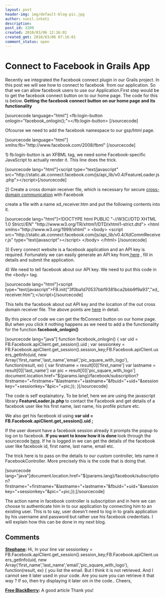 ```yaml
---
layout: post
header-img: img/default-blog-pic.jpg
author: sunil.inteti
description: 
post_id: 3209
created: 2010/03/06 12:16:01
created_gmt: 2010/03/06 07:16:01
comment_status: open
---
```


# Connect to Facebook in Grails App

<p>Recently we integrated the Facebook connect plugin in our Grails project. In this post we will see how to connect to facebook  from our application. So that we can allow facebook users to use our Application.First step would be to get the facebook connect button on to our home page. The code for this is below.
<strong> Getting the facebook connect button on our home page and its functionality
</strong>
<!--more--></p>
<p>[sourcecode language="html"] &lt;fb:login-button onlogin=&quot;facebook_onlogin();&quot;&gt;&lt;/fb:login-button&gt;
[/sourcecode]</p>
<p>Ofcourse we need to add the facebook namespace to our gsp/html page.</p>
<p>[sourcecode language="html"] xmlns:fb=&quot;http://www.facebook.com/2008/fbml&quot; [/sourcecode]</p>
<p>1) fb:login-button is an XFBML tag, we need some Facebook-specific JavaScript to actually render it. This line does the trick.</p>
<p>[sourcecode lang="html"]&lt;script type=&quot;text/javascript&quot; src=&quot;http://static.ak.connect.facebook.com/js/api_lib/v0.4/FeatureLoader.js.php&quot;&gt;&lt;/script&gt;[/sourcecode]</p>
<p>2) Create a cross domain receiver file, which is necessary for secure <a href="http://wiki.developers.facebook.com/index.php/Cross_Domain_Communication">cross-domain communication</a> with Facebook</p>
<p>create a file with a name xd_receiver.htm and put the following contents into it.</p>
<p>[sourcecode lang="html"]&lt;!DOCTYPE html PUBLIC &quot;-//W3C//DTD XHTML 1.0 Strict//EN&quot; &quot;http://www.w3.org/TR/xhtml1/DTD/xhtml1-strict.dtd&quot;&gt; &lt;html xmlns=&quot;http://www.w3.org/1999/xhtml&quot; &gt; &lt;body&gt; &lt;script src=&quot;http://static.ak.connect.facebook.com/js/api_lib/v0.4/XdCommReceiver.js&quot; type=&quot;text/javascript&quot;&gt;&lt;/script&gt; &lt;/body&gt; &lt;/html&gt;  [/sourcecode]</p>
<p>3) Every connect website is a facebook application and an API key is required. Fortunately we can easily generate an API key from<a href="http://www.facebook.com/developers/" target="_blank"> here</a> , fill in details and submit the application.</p>
<p>4) We need to tell facebook about our API key. We need to put this code in the &lt;body&gt; tag.</p>
<p>[sourcecode lang="html"]&lt;script type=&quot;text/javascript&quot;&gt;FB.init(&quot;3f0ba1d70537bbf9381bca2bbb9f9a93&quot;,&quot;xd_receiver.htm&quot;);&lt;/script&gt;[/sourcecode]</p>
<p>This tells the facebook about out API key and the location of the out cross domain receiver file. The above points are <a href="http://wiki.developers.facebook.com/index.php/Facebook_Connect_Tutorial1" target="_blank">here</a> in detail.</p>
<p>By this piece of code we can get the fbConnect button on our home page. But when you click it nothing happens as we need to add a the functionality for the function <strong>facebook_onlogin()</strong></p>
<p>[sourcecode lang="java"]
function facebook_onlogin() {
var uid = FB.Facebook.apiClient.get_session().uid ;
var sessionkey = FB.Facebook.apiClient.get_session().session_key;FB.Facebook.apiClient.users_getInfo(uid, new  Array('first_name','last_name','email','pic_square_with_logo'), function(result, ex) {
var firstname = result[0]['first_name']
var lastname = result[0]['last_name']
var pic = result[0]['pic_square_with_logo']
document.location.href=&quot;${params.lang}/facebook/subscription?firstname=&quot;+firstname+&quot;&amp;lastname=&quot;+lastname+&quot;&amp;fbuid=&quot;+uid+&quot;&amp;sessionkey=&quot;+sessionkey+&quot;&amp;pic=&quot;+pic;});
}[/sourcecode]</p>
<p>The code is self explainatory. To be brief, here we are using the javascript library <strong>FeatureLoader.js.php </strong>to contact the Facebook and get details of a facebook user like his first name, last name, his profile picture etc.</p>
<p>We also get his facebook id using  <strong>var uid = FB.Facebook.apiClient.get_session().uid ;</strong></p>
<p>If the user doesnt have a facebook session already it prompts the popup to log on to facebook. <strong>If you want to know how it is done </strong>look through the sourcecode <a href="http://static.ak.connect.facebook.com/js/api_lib/v0.4/FeatureLoader.js.php" target="_blank">here</a>. If he is logged in we can get the details of the facebook user like facebook id, first name, last name, email etc.</p>
<p>The trick here is to pass on the details to our custom controller, lets name it FacebookController. More precisely this is the code that is doing that.</p>
<p>[sourcecode lang="java"]document.location.href=&quot;${params.lang}/facebook/subscription?firstname=&quot;+firstname+&quot;&amp;lastname=&quot;+lastname+&quot;&amp;fbuid=&quot;+uid+&quot;&amp;sessionkey=&quot;+sessionkey+&quot;&amp;pic=&quot;+pic;});[/sourcecode]</p>
<p>The action name in facebook controller is subscription and in here we can choose to authenticate him in to our application by connecting him to an existing user. This is to say, user doesn't need to log in to grails application by his username and password but rather use his facebook credentials. I will explain how this can be done in my next blog.</p>

## Comments

**[Stephane](#5554 "2011-05-05 13:47:03"):** Hi, In your line var sessionkey = FB.Facebook.apiClient.get_session().session_key;FB.Facebook.apiClient.users_getInfo(uid, new Array('first_name','last_name','email','pic_square_with_logo'), function(result, ex) { you list the email. But I think it is not retrieved. And I cannot see it later used in your code. Are you sure you can retrieve it that way ? If so, then try displaying it later oin in the code.. Cheers,

**[Free BlackBerry](#5688 "2011-07-08 10:08:13"):** A good article Thank you!

